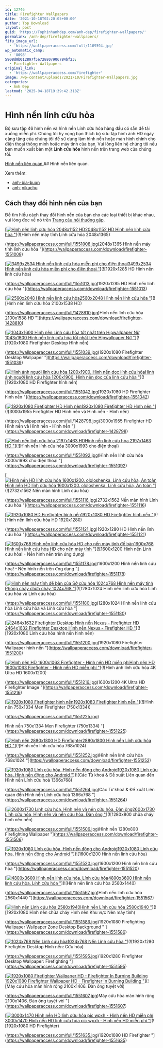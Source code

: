 ```yaml
---
id: 12746
title: Firefighter Wallpapers
date: '2021-10-18T02:20:05+00:00'
author: Top Download
layout: post
guid: 'https://Tophinhanhdep.com/anh-dep/firefighter-wallpapers/'
permalink: /anh-dep/firefighter-wallpapers/
fifu_image_url:
  - 'https://wallpaperaccess.com/full/1109594.jpg'
wp_automatic_camp:
  - '8098'
5908d0b012897f5e728807906784bf23:
  - Firefighter Wallpapers
original_link:
  - 'https://wallpaperaccess.com/firefighter'
image: /wp-content/uploads/2021/10/Firefighter-Wallpapers.jpg
categories:
  - Ảnh Đẹp
lastmod: '2025-04-18T19:39:42.318Z'
---
```

# Hình nền lính cứu hỏa

Bộ sưu tập 46 hình nền và hình nền Lính cứu hỏa hàng đầu có sẵn để tải xuống miễn phí. Chúng tôi hy vọng bạn thích bộ sưu tập hình ảnh HD ngày càng tăng của chúng tôi để sử dụng làm hình nền hoặc màn hình chính cho điện thoại thông minh hoặc máy tính của bạn. Vui lòng liên hệ chúng tôi nếu bạn muốn xuất bản một **Lính cứu hỏa** hình nền trên trang web của chúng tôi.

[Hình nền liên quan ](#related) ## Hình nền liên quan.

   
 Xem thêm:

   
- [anh-bia-buon](https://tophinhanhdep.com/anh-bia/anh-bia-buon/)
- [anh-pikachu](https://tophinhanhdep.com/anh-anime/anh-pikachu/)

## Cách thay đổi hình nền của bạn

Để tìm hiểu cách thay đổi hình nền của bạn cho các loại thiết bị khác nhau, vui lòng đọc về nó trên [Trang câu hỏi thường gặp](https://tophinhanhdep.com/faq/).

  
[[![Hình nền lính cứu hỏa 2048x1152 HD](https://wallpaperaccess.com/full/1109594.jpg)2048x1152 HD Hình nền lính cứu hỏa "](https://wallpaperaccess.com/download/firefighter-1109594)](![Hình nền máy tính Lính cứu hỏa 2048x1365)

(https://wallpaperaccess.com/full/1551008.jpg)2048x1365 Hình nền máy tính lính cứu hỏa "](https://wallpaperaccess.com/download/firefighter-1551008)

[[![3499x2534 Hình nền lính cứu hỏa miễn phí cho điện thoại](https://wallpaperaccess.com/full/1428738.jpg)3499x2534 Hình nền lính cứu hỏa miễn phí cho điện thoại "](https://wallpaperaccess.com/download/firefighter-1428738)](![1920x1285 HD Hình nền lính cứu hỏa)

(https://wallpaperaccess.com/full/1551013.jpg)1920x1285 HD Hình nền lính cứu hỏa "](https://wallpaperaccess.com/download/firefighter-1551013)

[[![2560x2048 Hình nền lính cứu hỏa](https://wallpaperaccess.com/full/1551020.jpg)2560x2048 Hình nền lính cứu hỏa "](https://wallpaperaccess.com/download/firefighter-1551020)](![Hình nền lính cứu hỏa 2100x1538 HD)

(https://wallpaperaccess.com/full/1428810.jpg)Hình nền lính cứu hỏa 2100x1538 HD "](https://wallpaperaccess.com/download/firefighter-1428810)

[[![1043x1600 Hình nền Lính cứu hỏa tốt nhất trên Hipwallpaper Nữ](https://wallpaperaccess.com/full/1551022.jpg)1043x1600 Hình nền lính cứu hỏa tốt nhất trên Hipwallpaper Nữ "](https://wallpaperaccess.com/download/firefighter-1551022)](![1920x1080 Firefighter Desktop Hình nền)

(https://wallpaperaccess.com/full/1551039.jpg)1920x1080 Firefighter Desktop Wallpaper "](https://wallpaperaccess.com/download/firefighter-1551039)

[[![Hình ảnh người lính cứu hỏa 1200x1900.  Hình nền dọc lính cứu hỏa](https://wallpaperaccess.com/full/1551041.jpg)Hình ảnh người lính cứu hỏa 1200x1900. Hình nền dọc của lính cứu hỏa "](https://wallpaperaccess.com/download/firefighter-1551041)](![1920x1080 HD Firefighter hình nền)

(https://wallpaperaccess.com/full/1551042.jpg)1920x1080 HD Firefighter hình nền "](https://wallpaperaccess.com/download/firefighter-1551042)

[[![1920x1080 Firefighter HD Hình nền](https://wallpaperaccess.com/full/1551051.jpg)1920x1080 Firefighter HD Hình nền "](https://wallpaperaccess.com/download/firefighter-1551051)](![3000x1955 Firefighter HD Hình nền và Hình nền - Hình nền)

(https://wallpaperaccess.com/full/1428798.jpg)3000x1955 Firefighter HD Hình nền và Hình nền - Hình nền "](https://wallpaperaccess.com/download/firefighter-1428798)

[[![Hình nền lính cứu hỏa 2197x1463 HD](https://wallpaperaccess.com/full/1551065.jpg)Hình nền lính cứu hỏa 2197x1463 HD "](https://wallpaperaccess.com/download/firefighter-1551065)](![Hình nền lính cứu hỏa 3000x1993 cho điện thoại)

(https://wallpaperaccess.com/full/1551092.jpg)Hình nền lính cứu hỏa 3000x1993 cho điện thoại "](https://wallpaperaccess.com/download/firefighter-1551092)

[[![Hình nền HD lính cứu hỏa 1600x1200.  ololoshenka.  Lính cứu hỏa, An toàn](https://wallpaperaccess.com/full/1551101.jpg)Hình nền HD lính cứu hỏa 1600x1200. ololoshenka. Lính cứu hỏa, An toàn "](https://wallpaperaccess.com/download/firefighter-1551101)](![2732x1562 Nền màn hình Lính cứu hỏa)

(https://wallpaperaccess.com/full/1551116.jpg)2732x1562 Nền màn hình Lính cứu hỏa "](https://wallpaperaccess.com/download/firefighter-1551116)

[[![1920x1080 HD Firefighter hình nền](https://wallpaperaccess.com/full/1551118.jpg)1920x1080 HD Firefighter hình nền "](https://wallpaperaccess.com/download/firefighter-1551118)](![Hình nền lính cứu hỏa HD 1920x1280)

(https://wallpaperaccess.com/full/1551121.jpg)1920x1280 HD Hình nền lính cứu hỏa "](https://wallpaperaccess.com/download/firefighter-1551121)

[[![1600x768 Hình nền lính cứu hỏa HD cho nền máy tính để bàn](https://wallpaperaccess.com/full/1551144.jpg)1600x768 Hình nền lính cứu hỏa HD cho nền máy tính "](https://wallpaperaccess.com/download/firefighter-1551144)](![1600x1200 Hình nền Lính cứu hỏa!  - Nền hình nền trên ứng dụng)

(https://wallpaperaccess.com/full/1551178.jpg)1600x1200 Hình nền lính cứu hỏa! - Nền hình nền trên ứng dụng "](https://wallpaperaccess.com/download/firefighter-1551178)

[[![Hình nền máy tính để bàn của Sở cứu hỏa 1024x768](https://wallpaperaccess.com/full/1428733.jpg) Hình nền máy tính Phòng cháy chữa cháy 1024x768 "](https://wallpaperaccess.com/download/firefighter-1428733)](![1280x1024 Hình nền lính cứu hỏa Lính cứu hỏa và Lính cứu hỏa)

(https://wallpaperaccess.com/full/1551180.jpg)1280x1024 Hình nền lính cứu hỏa Lính cứu hỏa và Lính cứu hỏa "](https://wallpaperaccess.com/download/firefighter-1551180)

[[![2464x1632 Firefighter Desktop Hình nền Nexus - Firefighter HD](https://wallpaperaccess.com/full/1551189.jpg)2464x1632 Firefighter Desktop Hình nền Nexus - Firefighter HD "](https://wallpaperaccess.com/download/firefighter-1551189)](![1920x1080 Lính cứu hỏa hình nền hình nền)

(https://wallpaperaccess.com/full/1551200.jpg)1920x1080 Firefighter Wallpaper hình nền "](https://wallpaperaccess.com/download/firefighter-1551200)

[[![Hình nền HD 1600x1063 Firefighter - Hình nền HD miễn phí](https://wallpaperaccess.com/full/1551206.jpg)Hình nền HD 1600x1063 Firefighter - Hình nền HD miễn phí "](https://wallpaperaccess.com/download/firefighter-1551206)](![Hình ảnh lính cứu hỏa 4K Ultra HD 1600x1200)

(https://wallpaperaccess.com/full/1551216.jpg)1600x1200 4K Ultra HD Firefighter Image "](https://wallpaperaccess.com/download/firefighter-1551216)

[[![1920x1080 Firefighter hình nền](https://wallpaperaccess.com/full/1551221.jpg)1920x1080 Firefighter hình nền "](https://wallpaperaccess.com/download/firefighter-1551221)](![Hình nền 750x1334 Men Firefighter (750x1334))

(https://wallpaperaccess.com/full/1551225.jpg)

Hình nền 750x1334 Men Firefighter (750x1334) "](https://wallpaperaccess.com/download/firefighter-1551225)

[[![Hình nền 2880x1800 HD Firefighter](https://wallpaperaccess.com/full/1551228.jpg)2880x1800 Hình nền Lính cứu hỏa HD "](https://wallpaperaccess.com/download/firefighter-1551228)](![Hình nền lính cứu hỏa 768x1024)

(https://wallpaperaccess.com/full/1551252.jpg)Hình nền lính cứu hỏa 768x1024 "](https://wallpaperaccess.com/download/firefighter-1551252)

[[![1920x1080 Lính cứu hỏa.  Hình nền động cho Android](https://wallpaperaccess.com/full/1551253.jpg)1920x1080 Lính cứu hỏa. Hình nền động cho Android "](https://wallpaperaccess.com/download/firefighter-1551253)](![Các Từ khoá & Đề xuất Liên quan đến Hình nền Lính cứu hoả 1366x768)

(https://wallpaperaccess.com/full/1551264.jpg)Các Từ khoá &amp; Đề xuất Liên quan đến Hình nền Lính cứu hoả 1366x768 "](https://wallpaperaccess.com/download/firefighter-1551264)

[[![2600x1730 Lính cứu hỏa, Hình nền và nền cứu hỏa.  Đàn ông](https://wallpaperaccess.com/full/1551501.jpg)2600x1730 Lính cứu hỏa, Hình nền và nền cứu hỏa. Đàn ông "](https://wallpaperaccess.com/download/firefighter-1551501)](![1280x800 chữa cháy hình nền nền)

(https://wallpaperaccess.com/full/1551506.jpg)Hình nền 1280x800 Firefighting Wallpaper "](https://wallpaperaccess.com/download/firefighter-1551506)

[[![1920x1080 Lính cứu hỏa.  Hình nền động cho Android](https://wallpaperaccess.com/full/1551508.jpg)1920x1080 Lính cứu hỏa. Hình nền động cho Android "](https://wallpaperaccess.com/download/firefighter-1551508)](![1600x1200 Hình nền lính cứu hỏa)

(https://wallpaperaccess.com/full/1551520.jpg)1600x1200 Hình nền lính cứu hỏa "](https://wallpaperaccess.com/download/firefighter-1551520)

[[![4800x3600 Hình nền lính cứu hỏa.  Lính cứu hỏa](https://wallpaperaccess.com/full/1551530.jpg)4800x3600 Hình nền lính cứu hỏa. Lính cứu hỏa "](https://wallpaperaccess.com/download/firefighter-1551530)](![Hình nền lính cứu hỏa 2560x1440)

(https://wallpaperaccess.com/full/1551567.jpg)Hình nền lính cứu hỏa 2560x1440 "](https://wallpaperaccess.com/download/firefighter-1551567)

[[![Hình nền Lính cứu hỏa 2580x1940](https://wallpaperaccess.com/full/1551573.jpg)Hình nền Lính cứu hỏa 2580x1940 "](https://wallpaperaccess.com/download/firefighter-1551573)](![1920x1080 Hình nền chữa cháy Hình nền Khu vực Nền máy tính)

(https://wallpaperaccess.com/full/1551586.jpg)1920x1080 Firefighting Wallpaper Wallpaper Zone Desktop Background " ](https://wallpaperaccess.com/download/firefighter-1551586)

[[![1024x768 Nền Lính cứu hỏa](https://wallpaperaccess.com/full/1551593.jpg)1024x768 Nền Lính cứu hỏa "](https://wallpaperaccess.com/download/firefighter-1551593)](![1920x1280 Firefighter Desktop Hình nền: Cứu hỏa)

(https://wallpaperaccess.com/full/1551595.jpg)1920x1280 Firefighter Desktop Wallpaper: Firefighting "](https://wallpaperaccess.com/download/firefighter-1551595)

[[![1920x1080 Firefighter Wallpaper HD - Firefighter In Burning Building](https://wallpaperaccess.com/full/1551597.jpg)1920x1080 Firefighter Wallpaper HD - Firefighter In Burning Building "](https://wallpaperaccess.com/download/firefighter-1551597)](![Máy cứu hỏa màn hình rộng 2100x1406.  Đàn ông tuyệt vời)

(https://wallpaperaccess.com/full/1551607.jpg)Máy cứu hỏa màn hình rộng 2100x1406. Đàn ông tuyệt vời "](https://wallpaperaccess.com/download/firefighter-1551607)

[[![3000x1470 Hình nền HD lính cứu hỏa pic wpxh - Hình nền HD miễn phí](https://wallpaperaccess.com/full/1551619.jpg)3000x1470 Hình nền HD lính cứu hỏa pic wpxh - Hình nền HD miễn phí "](https://wallpaperaccess.com/download/firefighter-1551619)](![1920x1080 HD Firefighter)

(https://wallpaperaccess.com/full/1551635.jpg)1920x1080 HD Firefighter "](https://wallpaperaccess.com/download/firefighter-1551635)
